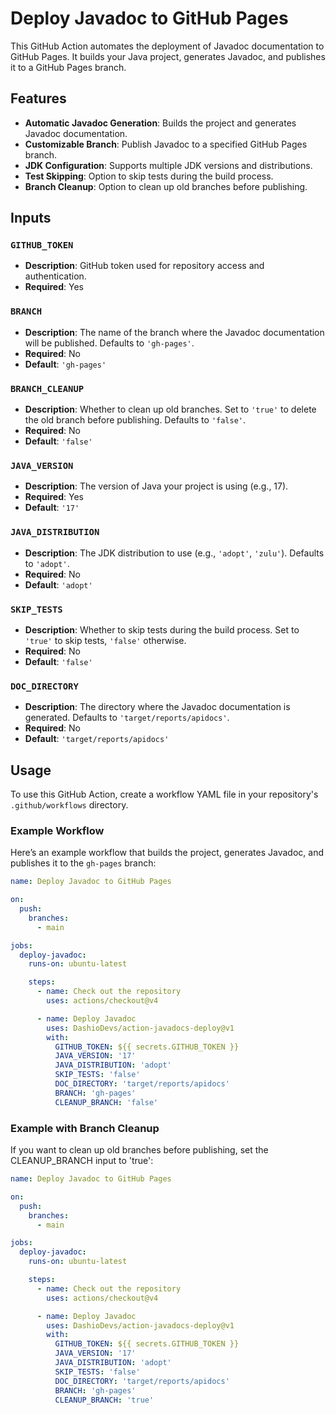 # Deploy Javadoc to GitHub Pages

This GitHub Action automates the deployment of Javadoc documentation to GitHub Pages. It builds your Java project, generates Javadoc, and publishes it to a GitHub Pages branch.

## Features

- **Automatic Javadoc Generation**: Builds the project and generates Javadoc documentation.
- **Customizable Branch**: Publish Javadoc to a specified GitHub Pages branch.
- **JDK Configuration**: Supports multiple JDK versions and distributions.
- **Test Skipping**: Option to skip tests during the build process.
- **Branch Cleanup**: Option to clean up old branches before publishing.

## Inputs

### `GITHUB_TOKEN`
- **Description**: GitHub token used for repository access and authentication.
- **Required**: Yes

### `BRANCH`
- **Description**: The name of the branch where the Javadoc documentation will be published. Defaults to `'gh-pages'`.
- **Required**: No
- **Default**: `'gh-pages'`

### `BRANCH_CLEANUP`
- **Description**: Whether to clean up old branches. Set to `'true'` to delete the old branch before publishing. Defaults to `'false'`.
- **Required**: No
- **Default**: `'false'`

### `JAVA_VERSION`
- **Description**: The version of Java your project is using (e.g., 17).
- **Required**: Yes
- **Default**: `'17'`

### `JAVA_DISTRIBUTION`
- **Description**: The JDK distribution to use (e.g., `'adopt'`, `'zulu'`). Defaults to `'adopt'`.
- **Required**: No
- **Default**: `'adopt'`

### `SKIP_TESTS`
- **Description**: Whether to skip tests during the build process. Set to `'true'` to skip tests, `'false'` otherwise.
- **Required**: No
- **Default**: `'false'`

### `DOC_DIRECTORY`
- **Description**: The directory where the Javadoc documentation is generated. Defaults to `'target/reports/apidocs'`.
- **Required**: No
- **Default**: `'target/reports/apidocs'`

## Usage

To use this GitHub Action, create a workflow YAML file in your repository's `.github/workflows` directory.

### Example Workflow

Here’s an example workflow that builds the project, generates Javadoc, and publishes it to the `gh-pages` branch:

```yaml
name: Deploy Javadoc to GitHub Pages

on:
  push:
    branches:
      - main

jobs:
  deploy-javadoc:
    runs-on: ubuntu-latest

    steps:
      - name: Check out the repository
        uses: actions/checkout@v4

      - name: Deploy Javadoc
        uses: DashioDevs/action-javadocs-deploy@v1
        with:
          GITHUB_TOKEN: ${{ secrets.GITHUB_TOKEN }}
          JAVA_VERSION: '17'
          JAVA_DISTRIBUTION: 'adopt'
          SKIP_TESTS: 'false'
          DOC_DIRECTORY: 'target/reports/apidocs'
          BRANCH: 'gh-pages'
          CLEANUP_BRANCH: 'false'
```

### Example with Branch Cleanup

If you want to clean up old branches before publishing, set the CLEANUP_BRANCH input to 'true':

```yaml
name: Deploy Javadoc to GitHub Pages

on:
  push:
    branches:
      - main

jobs:
  deploy-javadoc:
    runs-on: ubuntu-latest

    steps:
      - name: Check out the repository
        uses: actions/checkout@v4

      - name: Deploy Javadoc
        uses: DashioDevs/action-javadocs-deploy@v1
        with:
          GITHUB_TOKEN: ${{ secrets.GITHUB_TOKEN }}
          JAVA_VERSION: '17'
          JAVA_DISTRIBUTION: 'adopt'
          SKIP_TESTS: 'false'
          DOC_DIRECTORY: 'target/reports/apidocs'
          BRANCH: 'gh-pages'
          CLEANUP_BRANCH: 'true'
```
